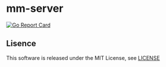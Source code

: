 # mm-server

[![Go Report Card](https://goreportcard.com/badge/github.com/genki-sano/mm-server)](https://goreportcard.com/report/github.com/genki-sano/mm-server)

## Lisence

This software is released under the MIT License, see [LICENSE](https://github.com/genki-sano/mm-server/blob/master/LICENSE)
